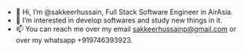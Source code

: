 - 👋 Hi, I’m @sakkeerhussain, Full Stack Software Engineer in AirAsia.
- 👀 I’m interested in develop softwares and study new things in it.
- 📫 You can reach me over my email sakkeerhussainp@gmail.com or over my whatsapp +919746393923.

<!---
sakkeerhussain/sakkeerhussain is a ✨ special ✨ repository because its `README.md` (this file) appears on your GitHub profile.
You can click the Preview link to take a look at your changes.
--->
